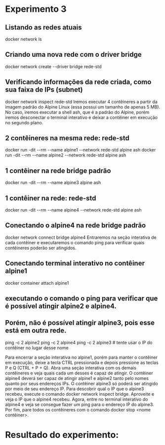# Experimento 3

## Listando as redes atuais
docker network ls

## Criando uma nova rede com o driver bridge
docker network create --driver bridge rede-std

## Verificando informações da rede criada, como sua faixa de IPs (subnet)
docker network inspect rede-std
Iremos executar 4 contêineres a partir da imagem padrão do Alpine Linux (essa possui um
tamanho de apenas 5 MB). No caso, iremos executar a shell ash, que é a padrão do Alpine, porém
iremos desconectar o terminal interativo e deixar a contêiner em execução no segundo plano.

## 2 contêineres na mesma rede: rede-std
docker run -dit --rm --name alpine1 --network rede-std alpine ash
docker run -dit --rm --name alpine2 --network rede-std alpine ash

## 1 contêiner na rede bridge padrão
docker run -dit --rm --name alpine3 alpine ash

## 1 contêiner na rede: rede-std
docker run -dit --rm --name alpine4 --network rede-std alpine ash

## Conectando o alpine4 na rede bridge padrão
docker network connect bridge alpine4
Entraremos na seção interativa de cada contêiner e executaremos o comando ping para verificar
quais contêineres poderão ser atingidos.

## Conectando terminal interativo no contêiner alpine1
docker container attach alpine1

## executando o comando o ping para verificar que é possível atingir alpine2 e alpine4.
## Porém, não é possível atingir alpine3, pois esse está em outra rede.
ping -c 2 alpine2
ping -c 2 alpine4
ping -c 2 alpine3 # tente usar o IP do contêiner no lugar desse nome

Para encerrar a seção interativa no alpine1, porém para manter o contêiner em execução, deixe
a tecla CTRL pressionada e depois pressione as teclas P e Q (CTRL + P + Q). Abra uma seção
interativa com os demais contêineres e veja quais cada um desses é capaz de atingir.
O contêiner alpine4 deverá ser capaz de atingir alpine1 e alpine2 tanto pelo nomes quanto por
seus endereços IPs. O contêiner alpine3 só poderá ser atingido por meio de seu endereço IP. Para
descobrir qual o IP que o alpine3 recebeu, execute o comando docker network inspect bridge.
Aproveite e veja o IP que o alpine4 recebeu. Agora, entre no terminal interativo do alpine4 e veja se
consegue fazer um ping para o endereço IP do alpine3. Por fim, pare todos os contêineres com o
comando docker stop <nome contêiner>.

# Resultado do experimento:

